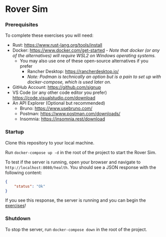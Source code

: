 # Rover Sim

### Prerequisites
To complete these exercises you will need:
- Rust: <https://www.rust-lang.org/tools/install>
- Docker: <https://www.docker.com/get-started> - _Note that docker (or any of the alternatives) will require WSL2 on Windows operating systems._
    - You may also use one of these open-source alternatives if you prefer
        - Rancher Desktop: <https://rancherdesktop.io/>
        - _Note: Podman is technically an option but is a pain to set up with docker-compose, which is used later on._
- GitHub Account: <https://github.com/signup>
- VS Code (or any other code editor you prefer) <https://code.visualstudio.com/download>
- An API Explorer (Optional but recommended)
    - Bruno: <https://www.usebruno.com/>
    - Postman: <https://www.postman.com/downloads/>
    - Insomnia: <https://insomnia.rest/download>


### Startup
Clone this repository to your local machine.

Run `docker-compose up -d` in the root of the project to start the Rover Sim.

To test if the server is running, open your browser and navigate to `http://localhost:8080/health`. You should see a JSON response with the following content:
```json
{
    "status": "Ok"
}
```

If you see this response, the server is running and you can begin the [exercises](./docs/exercises.md)!

### Shutdown
To stop the server, run `docker-compose down` in the root of the project.
